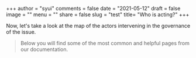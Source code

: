 +++
author = "syui"
comments = false
date = "2021-05-12"
draft = false
image = ""
menu = ""
share = false
slug = "test"
title= "Who is acting?"
+++

Now, let's take a look at the map of the actors intervening in the governance of the issue. 

> Below you will find some of the most common and helpful pages from our documentation.




